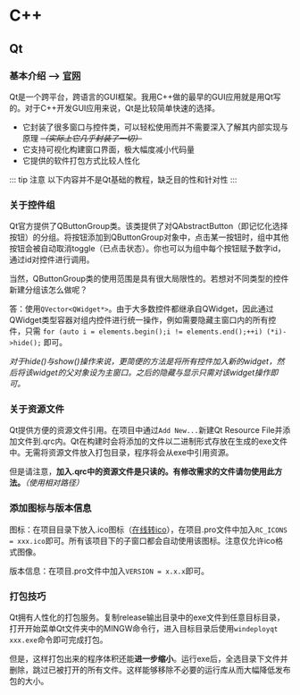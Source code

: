 # C++
## Qt

### 基本介绍 --> [官网](https://www.qt.io/)
Qt是一个跨平台，跨语言的GUI框架。我用C++做的最早的GUI应用就是用Qt写的。对于C++开发GUI应用来说，Qt是比较简单快速的选择。

* 它封装了很多窗口与控件类，可以轻松使用而并不需要深入了解其内部实现与原理 *~~（实际上它几乎封装了一切）~~*
* 它支持可视化构建窗口界面，极大幅度减小代码量
* 它提供的软件打包方式比较人性化

::: tip 注意
以下内容并不是Qt基础的教程，缺乏目的性和针对性
:::
### 关于控件组
Qt官方提供了QButtonGroup类。该类提供了对QAbstractButton（即记忆化选择按钮）的分组。将按钮添加到QButtonGroup对象中，点击某一按钮时，组中其他按钮会被自动取消toggle（已点击状态）。你也可以为组中每个按钮赋予数字id，通过id对控件进行调用。

当然，QButtonGroup类的使用范围是具有很大局限性的。若想对不同类型的控件新建分组该怎么做呢？

答：使用`QVector<QWidget*>`。由于大多数控件都继承自QWidget，因此通过QWidget类型容器对组内控件进行统一操作，例如需要隐藏主窗口内的所有控件，只需
`
for (auto i = elements.begin();i != elements.end();++i) (*i)->hide();
`
即可。

*对于hide()与show()操作来说，更简便的方法是将所有控件加入新的widget，然后将该widget的父对象设为主窗口。之后的隐藏与显示只需对该widget操作即可。*
### 关于资源文件
Qt提供方便的资源文件引用。在项目中通过`Add New...`新建Qt Resource File并添加文件到.qrc内。Qt在构建时会将添加的文件以二进制形式存放在生成的exe文件中。无需将资源文件放入打包目录，程序将会从exe中引用资源。

但是请注意，**加入.qrc中的资源文件是只读的。有修改需求的文件请勿使用此方法。***（使用相对路径）*

### 添加图标与版本信息

图标：在项目目录下放入.ico图标（[在线转ico](https://www.aconvert.com/cn/icon/)），在项目.pro文件中加入`RC_ICONS = xxx.ico`即可。所有该项目下的子窗口都会自动使用该图标。注意仅允许ico格式图像。

版本信息：在项目.pro文件中加入`VERSION = x.x.x`即可。

### 打包技巧

Qt拥有人性化的打包服务。复制release输出目录中的exe文件到任意目标目录，打开开始菜单Qt文件夹中的MINGW命令行，进入目标目录后使用`windeployqt xxx.exe`命令即可完成打包。

但是，这样打包出来的程序体积还能**进一步缩小**。运行exe后，全选目录下文件并删除，跳过已被打开的所有文件。这样能够移除不必要的运行库从而大幅降低发布包的大小。